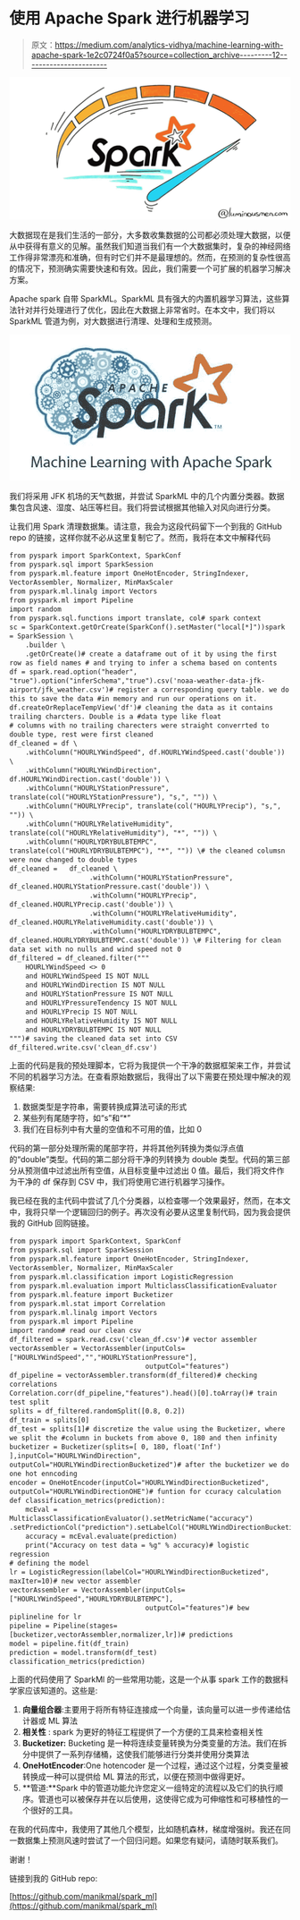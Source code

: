 # 使用 Apache Spark 进行机器学习

> 原文：<https://medium.com/analytics-vidhya/machine-learning-with-apache-spark-1e2c0724f0a5?source=collection_archive---------12----------------------->

![](img/b0b1def3fe7b3df135ad353236507584.png)

大数据现在是我们生活的一部分，大多数收集数据的公司都必须处理大数据，以便从中获得有意义的见解。虽然我们知道当我们有一个大数据集时，复杂的神经网络工作得非常漂亮和准确，但有时它们并不是最理想的。然而，在预测的复杂性很高的情况下，预测确实需要快速和有效。因此，我们需要一个可扩展的机器学习解决方案。

Apache spark 自带 SparkML。SparkML 具有强大的内置机器学习算法，这些算法针对并行处理进行了优化，因此在大数据上非常省时。在本文中，我们将以 SparkML 管道为例，对大数据进行清理、处理和生成预测。

![](img/a26ca1a36ed89807aa15e720ffb23347.png)

我们将采用 JFK 机场的天气数据，并尝试 SparkML 中的几个内置分类器。数据集包含风速、湿度、站压等栏目。我们将尝试根据其他输入对风向进行分类。

让我们用 Spark 清理数据集。请注意，我会为这段代码留下一个到我的 GitHub repo 的链接，这样你就不必从这里复制它了。然而，我将在本文中解释代码

```
from pyspark import SparkContext, SparkConf
from pyspark.sql import SparkSession
from pyspark.ml.feature import OneHotEncoder, StringIndexer, VectorAssembler, Normalizer, MinMaxScaler
from pyspark.ml.linalg import Vectors
from pyspark.ml import Pipeline
import random
from pyspark.sql.functions import translate, col# spark context
sc = SparkContext.getOrCreate(SparkConf().setMaster("local[*]"))spark = SparkSession \
    .builder \
    .getOrCreate()# create a dataframe out of it by using the first row as field names # and trying to infer a schema based on contents
df = spark.read.option("header", "true").option("inferSchema","true").csv('noaa-weather-data-jfk-airport/jfk_weather.csv')# register a corresponding query table. we do this to save the data #in memory and run our operations on it. 
df.createOrReplaceTempView('df')# cleaning the data as it contains trailing charcters. Double is a #data type like float
# columns with no trailing charecters were straight converrted to double type, rest were first cleaned
df_cleaned = df \
    .withColumn("HOURLYWindSpeed", df.HOURLYWindSpeed.cast('double')) \
    .withColumn("HOURLYWindDirection", df.HOURLYWindDirection.cast('double')) \
    .withColumn("HOURLYStationPressure", translate(col("HOURLYStationPressure"), "s,", "")) \
    .withColumn("HOURLYPrecip", translate(col("HOURLYPrecip"), "s,", "")) \
    .withColumn("HOURLYRelativeHumidity", translate(col("HOURLYRelativeHumidity"), "*", "")) \
    .withColumn("HOURLYDRYBULBTEMPC", translate(col("HOURLYDRYBULBTEMPC"), "*", "")) \# the cleaned columsn were now changed to double types
df_cleaned =   df_cleaned \
                    .withColumn("HOURLYStationPressure", df_cleaned.HOURLYStationPressure.cast('double')) \
                    .withColumn("HOURLYPrecip", df_cleaned.HOURLYPrecip.cast('double')) \
                    .withColumn("HOURLYRelativeHumidity", df_cleaned.HOURLYRelativeHumidity.cast('double')) \
                    .withColumn("HOURLYDRYBULBTEMPC", df_cleaned.HOURLYDRYBULBTEMPC.cast('double')) \# Filtering for clean data set with no nulls and wind speed not 0
df_filtered = df_cleaned.filter("""
    HOURLYWindSpeed <> 0
    and HOURLYWindSpeed IS NOT NULL
    and HOURLYWindDirection IS NOT NULL
    and HOURLYStationPressure IS NOT NULL
    and HOURLYPressureTendency IS NOT NULL
    and HOURLYPrecip IS NOT NULL
    and HOURLYRelativeHumidity IS NOT NULL
    and HOURLYDRYBULBTEMPC IS NOT NULL
""")# saving the cleaned data set into CSV
df_filtered.write.csv('clean_df.csv')
```

上面的代码是我的预处理脚本，它将为我提供一个干净的数据框架来工作，并尝试不同的机器学习方法。在查看原始数据后，我得出了以下需要在预处理中解决的观察结果:

1.  数据类型是字符串，需要转换成算法可读的形式
2.  某些列有尾随字符，如“s”和“*”
3.  我们在目标列中有大量的空值和不可用的值，比如 0

代码的第一部分处理所需的尾部字符，并将其他列转换为类似浮点值的“double”类型。代码的第二部分将干净的列转换为 double 类型。代码的第三部分从预测值中过滤出所有空值，从目标变量中过滤出 0 值。最后，我们将文件作为干净的 df 保存到 CSV 中，我们将使用它进行机器学习操作。

我已经在我的主代码中尝试了几个分类器，以检查哪一个效果最好，然而，在本文中，我将只举一个逻辑回归的例子。再次没有必要从这里复制代码，因为我会提供我的 GitHub 回购链接。

```
from pyspark import SparkContext, SparkConf
from pyspark.sql import SparkSession
from pyspark.ml.feature import OneHotEncoder, StringIndexer, VectorAssembler, Normalizer, MinMaxScaler
from pyspark.ml.classification import LogisticRegression
from pyspark.ml.evaluation import MulticlassClassificationEvaluator
from pyspark.ml.feature import Bucketizer
from pyspark.ml.stat import Correlation
from pyspark.ml.linalg import Vectors
from pyspark.ml import Pipeline
import random# read our clean csv
df_filtered = spark.read.csv('clean_df.csv')# vector assembler
vectorAssembler = VectorAssembler(inputCols=["HOURLYWindSpeed","","HOURLYStationPressure"],
                                  outputCol="features")
df_pipeline = vectorAssembler.transform(df_filtered)# checking correlations
Correlation.corr(df_pipeline,"features").head()[0].toArray()# train test split 
splits = df_filtered.randomSplit([0.8, 0.2])
df_train = splits[0]
df_test = splits[1]# discretize the value using the Bucketizer, where we split the #column in buckets from above 0, 180 and then infinity
bucketizer = Bucketizer(splits=[ 0, 180, float('Inf') ],inputCol="HOURLYWindDirection", outputCol="HOURLYWindDirectionBucketized")# after the bucketizer we do one hot enncoding 
encoder = OneHotEncoder(inputCol="HOURLYWindDirectionBucketized", outputCol="HOURLYWindDirectionOHE")# funtion for ccuracy calculation
def classification_metrics(prediction):
    mcEval = MulticlassClassificationEvaluator().setMetricName("accuracy") .setPredictionCol("prediction").setLabelCol("HOURLYWindDirectionBucketized")
    accuracy = mcEval.evaluate(prediction)
    print("Accuracy on test data = %g" % accuracy)# logistic regression
# defining the model
lr = LogisticRegression(labelCol="HOURLYWindDirectionBucketized", maxIter=10)# new vector assembler
vectorAssembler = VectorAssembler(inputCols=["HOURLYWindSpeed","HOURLYDRYBULBTEMPC"],
                                  outputCol="features")# bew piplineline for lr
pipeline = Pipeline(stages=[bucketizer,vectorAssembler,normalizer,lr])# predictions
model = pipeline.fit(df_train)
prediction = model.transform(df_test)
classification_metrics(prediction)
```

上面的代码使用了 SparkMl 的一些常用功能，这是一个从事 spark 工作的数据科学家应该知道的。这些是:

1.  **向量组合器**:主要用于将所有特征连接成一个向量，该向量可以进一步传递给估计器或 ML 算法
2.  **相关性** : spark 为更好的特征工程提供了一个方便的工具来检查相关性
3.  **Bucketizer:** Bucketing 是一种将连续变量转换为分类变量的方法。我们在拆分中提供了一系列存储桶，这使我们能够进行分类并使用分类算法
4.  **OneHotEncoder**:One hotencoder 是一个过程，通过这个过程，分类变量被转换成一种可以提供给 ML 算法的形式，以便在预测中做得更好。
5.  **管道:**Spark 中的管道功能允许您定义一组特定的流程以及它们的执行顺序。管道也可以被保存并在以后使用，这使得它成为可伸缩性和可移植性的一个很好的工具。

在我的代码库中，我使用了其他几个模型，比如随机森林，梯度增强树。我还在同一数据集上预测风速时尝试了一个回归问题。如果您有疑问，请随时联系我们。

谢谢！

链接到我的 GitHub repo:

[https://github.com/manikmal/spark_ml](https://github.com/manikmal/spark_ml)